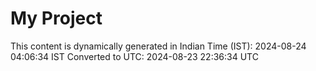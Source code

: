 # My Project

This content is dynamically generated in Indian Time (IST): 2024-08-24 04:06:34 IST
Converted to UTC: 2024-08-23 22:36:34 UTC
